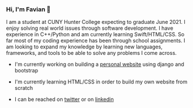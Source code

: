 ### Hi, I'm Favian 👋

I am a student at CUNY Hunter College expecting to graduate June 2021. I enjoy solving real world
issues through software development. I have experience in C++/Python and am currently learning
Swift/HTML/CSS. So far most of my coding experience has been through school assignments. I am
looking to expand my knowledge by learning new languages, frameworks, and tools to be able to solve
any problems I come across.

- I'm currently working on building a [personal website](https://www.foflores.com) using django and
bootstrap

- I'm currently learning HTML/CSS in order to build my own website from scratch

- I can be reached on [twitter](https://twitter.com/foflores10/) or on
[linkedin](https://linkedin.com/in/foflores10/)
